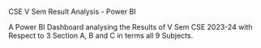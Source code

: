 CSE V Sem Result Analysis - Power BI

A Power BI Dashboard analysing the Results of V Sem CSE 2023-24 with Respect to 3 Section A, B and C in terms all 9 Subjects.
